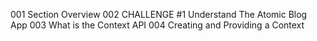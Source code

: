 001 Section Overview
002 CHALLENGE #1 Understand The Atomic Blog App
003 What is the Context API
004 Creating and Providing a Context